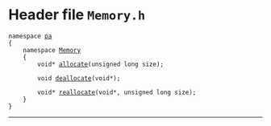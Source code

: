 # Header file `Memory.h`<a id="Memory.h"></a>

<pre><code class="language-cpp">namespace <a href='doc_Rect.md#Rect.h'>pa</a>
{
    namespace <a href='doc_Memory.md#Memory.h'>Memory</a>
    {
        void* <a href='doc_Memory.md#Memory.h'>allocate</a>(unsigned long size);
        
        void <a href='doc_Memory.md#Memory.h'>deallocate</a>(void*);
        
        void* <a href='doc_Memory.md#Memory.h'>reallocate</a>(void*, unsigned long size);
    }
}</code></pre>

-----
